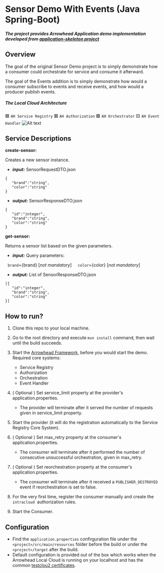 # Sensor Demo With Events (Java Spring-Boot)
##### The project provides Arrowhead Application demo implementation developed from [application-skeleton project](https://github.com/arrowhead-f/client-skeleton-java-spring)

## Overview
The goal of the original Sensor Demo project is to simply demonstrate how a consumer could orchestrate for service and consume it afterward.

The goal of the Events addition is to simply demonstrate how would a consumer subscribe to events and receive events, and how would a producer publish events.


##### The Local Cloud Architecture 
🟦 `AH Service Registry`
🟥 `AH Authorization` 
🟩 `AH Orchestrator`
🟨 `AH Event Handler`
![Alt text](https://github.com/arrowhead-f/sos-examples-spring/blob/master/demo-sensor-with-events/doc/overview.png)

## Service Descriptions
**create-sensor:**

Creates a new sensor instance.
* ***input:*** SensorRequestDTO.json
```
{
   "brand":"string",
   "color":"string"
}
```
* ***output:*** SensorResponseDTO.json
```
{
   "id":"integer",
   "brand":"string",
   "color":"string"
}
```

**get-sensor:**

Returns a sensor list based on the given parameters.
* ***input:*** Query parameters: 

  `brand`={brand} [*not mandatory*]
  
  `color`={color} [*not mandatory*]

* ***output:*** List of SensorResponseDTO.json
```
[{
   "id":"integer",
   "brand":"string",
   "color":"string"
}]
```

## How to run?
1. Clone this repo to your local machine.

2. Go to the root directory and execute `mvn install` command, then wait until the build succeeds.

3. Start the [Arrowhead Framework](https://github.com/eclipse-arrowhead/core-java-spring), before you would start the demo. Required core systems:
   * Service Registry
   * Authorization
   * Orchestration
   * Event Handler

4. ( Optional ) Set service_limit property at the provider's application.properties.
   * The provider will terminate after it served the number of requests given in service_limit property.
   
5. Start the provider (it will do the registration automatically to the Service Registry Core System).

6. ( Optional ) Set max_retry property at the consumer's application.properties.
   * The consumer will terminate after it performed the number of consecutive unsuccessful orchestration, given in max_retry.
   
7. ( Optional ) Set reorchestration property at the consumer's application.properties.
   * The consumer will terminate after it received a `PUBLISHER_DESTROYED` event if reorchestration is set to false.
   
8. For the very first time, register the consumer manually and create the `intracloud`  authorization rules.

9. Start the Consumer.

## Configuration
  - Find the `application.properties` confirguration file under the `<project>/src/main/resources` folder before the build or under the `<project>/target` after the build.
  - Default configuration is provided out of the box which works when the Arrowhead Local Cloud is running on your localhost and has the common [testclou2 certificates](https://github.com/eclipse-arrowhead/core-java-spring/tree/master/certificates/testcloud2). 
